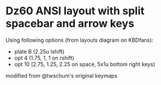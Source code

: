 # Dz60 ANSI layout with split spacebar and arrow keys

Using following options (from layouts diagram on KBDfans):
- plate B (2.25u lshift)
- opt 4 (1.75, 1, 1 on rshift)
- opt 10 (2.75, 1.25, 2.25 on space, 5x1u bottom right keys)

modified from @twschum's original keymaps
